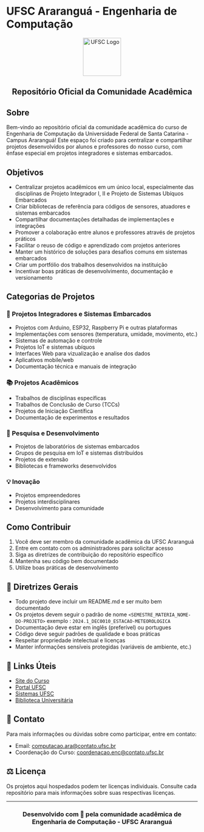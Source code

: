 # UFSC Araranguá - Engenharia de Computação

<div align="center">
  <img src="https://identidade.ufsc.br/wp-content/themes/brasilGovInterno/img/brasao_site_ufsc.svg?ver=1746558968" alt="UFSC Logo" width="100"/>
  <h2>Repositório Oficial da Comunidade Acadêmica</h2>
</div>

## Sobre

Bem-vindo ao repositório oficial da comunidade acadêmica do curso de Engenharia de Computação da Universidade Federal de Santa Catarina - Campus Araranguá! Este espaço foi criado para centralizar e compartilhar projetos desenvolvidos por alunos e professores do nosso curso, com ênfase especial em projetos integradores e sistemas embarcados.

## Objetivos

- Centralizar projetos acadêmicos em um único local, especialmente das disciplinas de Projeto Integrador I, II e Projeto de Sistemas Ubíquos Embarcados
- Criar bibliotecas de referência para códigos de sensores, atuadores e sistemas embarcados
- Compartilhar documentações detalhadas de implementações e integrações
- Promover a colaboração entre alunos e professores através de projetos práticos
- Facilitar o reuso de código e aprendizado com projetos anteriores
- Manter um histórico de soluções para desafios comuns em sistemas embarcados
- Criar um portfólio dos trabalhos desenvolvidos na instituição
- Incentivar boas práticas de desenvolvimento, documentação e versionamento

##  Categorias de Projetos

### 📖 Projetos Integradores e Sistemas Embarcados
- Projetos com Arduino, ESP32, Raspberry Pi e outras plataformas
- Implementações com sensores (temperatura, umidade, movimento, etc.)
- Sistemas de automação e controle
- Projetos IoT e sistemas ubíquos
- Interfaces Web para vizualização e analise dos dados
- Aplicativos mobile/web
- Documentação técnica e manuais de integração

### 📚 Projetos Acadêmicos
- Trabalhos de disciplinas específicas
- Trabalhos de Conclusão de Curso (TCCs)
- Projetos de Iniciação Científica
- Documentação de experimentos e resultados

### 🔬 Pesquisa e Desenvolvimento
- Projetos de laboratórios de sistemas embarcados
- Grupos de pesquisa em IoT e sistemas distribuídos
- Projetos de extensão
- Bibliotecas e frameworks desenvolvidos

### 💡 Inovação
- Projetos empreendedores
- Projetos interdisciplinares
- Desenvolvimento para comunidade

## Como Contribuir

1. Você deve ser membro da comunidade acadêmica da UFSC Araranguá
2. Entre em contato com os administradores para solicitar acesso
3. Siga as diretrizes de contribuição do repositório específico
4. Mantenha seu código bem documentado
5. Utilize boas práticas de desenvolvimento

## 📌 Diretrizes Gerais

- Todo projeto deve incluir um README.md e ser muito bem documentado
- Os projetos devem seguir o padrão de nome `<SEMESTRE_MATERIA_NOME-DO-PROJETO>` exemplo : `2024.1_DEC0010_ESTACAO-METEOROLOGICA`
- Documentação deve estar em inglês (preferível) ou portugues
- Código deve seguir padrões de qualidade e boas práticas
- Respeitar propriedade intelectual e licenças
- Manter informações sensíveis protegidas (variáveis de ambiente, etc.)

## 🔗 Links Úteis

- [Site do Curso](http://enc.ara.ufsc.br/)
- [Portal UFSC](https://ufsc.br/)
- [Sistemas UFSC](https://sistemas.ufsc.br/)
- [Biblioteca Universitária](https://portal.bu.ufsc.br/)

## 📧 Contato

Para mais informações ou dúvidas sobre como participar, entre em contato:
- Email: [computacao.ara@contato.ufsc.br](mailto:computacao.ara@contato.ufsc.br)
- Coordenação do Curso: [coordenacao.enc@contato.ufsc.br](mailto:coordenacao.enc@contato.ufsc.br)

## ⚖️ Licença

Os projetos aqui hospedados podem ter licenças individuais. Consulte cada repositório para mais informações sobre suas respectivas licenças.

---

<div align="center">
  <h3>Desenvolvido com 💙 pela comunidade acadêmica de Engenharia de Computação - UFSC Araranguá</h3>
</div> 

